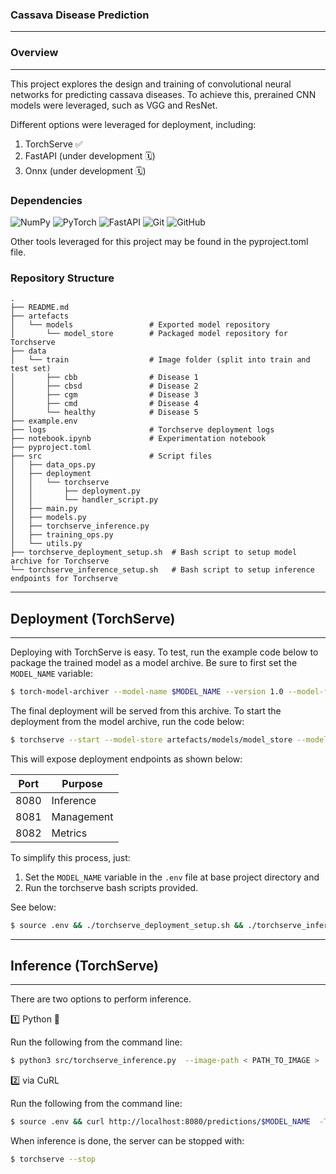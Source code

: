 ### Cassava Disease Prediction

---

### Overview

---
This project explores the design and training of convolutional neural networks for predicting cassava diseases. To achieve this,  prerained CNN models were leveraged, such as VGG and ResNet.

Different options were leveraged for deployment, including:

1. TorchServe ✅
2. FastAPI (under development 🗓️)
3. Onnx    (under development 🗓️)

### Dependencies

![NumPy](https://img.shields.io/badge/numpy-%23013243.svg?style=for-the-badge&logo=numpy&logoColor=white) ![PyTorch](https://img.shields.io/badge/PyTorch-%23EE4C2C.svg?style=for-the-badge&logo=PyTorch&logoColor=white) ![FastAPI](https://img.shields.io/badge/FastAPI-005571?style=for-the-badge&logo=fastapi) ![Git](https://img.shields.io/badge/git-%23F05033.svg?style=for-the-badge&logo=git&logoColor=white) ![GitHub](https://img.shields.io/badge/github-%23121011.svg?style=for-the-badge&logo=github&logoColor=white)

Other tools leveraged for this project may be found in the <a hef="pyproject.toml">pyproject.toml</a> file.

### Repository Structure

```
.
├── README.md
├── artefacts
│   └── models                 # Exported model repository
│       └── model_store        # Packaged model repository for Torchserve
├── data
│   └── train                  # Image folder (split into train and test set)
│       ├── cbb                # Disease 1
│       ├── cbsd               # Disease 2
│       ├── cgm                # Disease 3
│       ├── cmd                # Disease 4
│       └── healthy            # Disease 5
├── example.env
├── logs                       # Torchserve deployment logs
├── notebook.ipynb             # Experimentation notebook
├── pyproject.toml
├── src                        # Script files
│   ├── data_ops.py
│   ├── deployment
│   │   └── torchserve
│   │       ├── deployment.py
│   │       └── handler_script.py
│   ├── main.py
│   ├── models.py
│   ├── torchserve_inference.py
│   ├── training_ops.py
│   └── utils.py
├── torchserve_deployment_setup.sh  # Bash script to setup model archive for Torchserve
└── torchserve_inference_setup.sh   # Bash script to setup inference endpoints for Torchserve
```

---

## Deployment (TorchServe)

---

Deploying with TorchServe is easy. To test, run the example code below to package the trained model as a model archive. Be sure to first set the `MODEL_NAME` variable:

```bash
$ torch-model-archiver --model-name $MODEL_NAME --version 1.0 --model-file src/models.py --serialized-file artefacts/models/scripted_model.pt --handler src/deployment/torchserve/handler_script.py --export-path artefacts/models/model_store
```
The final deployment will be served from this archive. To start the deployment from the model archive, run the code below:

```bash
$ torchserve --start --model-store artefacts/models/model_store --models $MODEL_NAME=$MODEL_NAME.mar --ncs --disable-token-auth
```

This will expose deployment endpoints as shown below:

| Port    | Purpose    |
|---------|------------|
| 8080    | Inference  |
| 8081    | Management |
| 8082    | Metrics    |

To simplify this process, just:

1. Set the `MODEL_NAME` variable in the `.env` file at base project directory and
2. Run the torchserve bash scripts provided.

See below:

```bash
$ source .env && ./torchserve_deployment_setup.sh && ./torchserve_inference_setup.sh
```

---

## Inference (TorchServe)

---

There are two options to perform inference.

1️⃣ Python 🐍

Run the following from the command line:

```bash
$ python3 src/torchserve_inference.py  --image-path < PATH_TO_IMAGE >
```

2️⃣ via CuRL

Run the following from the command line:

```bash
$ source .env && curl http://localhost:8080/predictions/$MODEL_NAME  -T < PATH_TO_IMAGE >
```

When inference is done, the server can be stopped with:

```bash
$ torchserve --stop
```